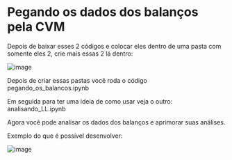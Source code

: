 # Pegando os dados dos balanços pela CVM

Depois de baixar esses 2 códigos e colocar eles dentro de uma pasta com somente eles 2, crie mais essas 2 lá dentro:

![image](https://user-images.githubusercontent.com/48841448/98484303-4136ac80-21ed-11eb-82e9-16d218661b70.png)

Depois de criar essas pastas você roda o código pegando_os_balancos.ipynb

Em seguida para ter uma ideia de como usar veja o outro: analisando_LL.ipynb

Agora você pode analisar os dados dos balanços e aprimorar suas análises.

Exemplo do que é possível desenvolver: 

![image](https://user-images.githubusercontent.com/48841448/98484424-1436c980-21ee-11eb-8022-e72aa2d0219e.png)

